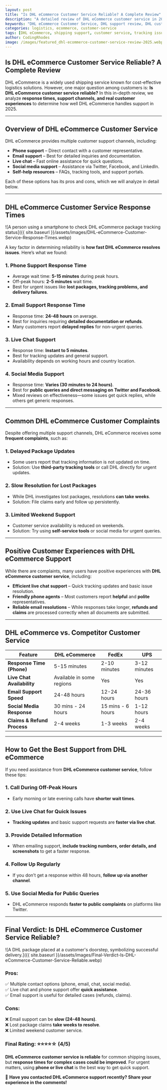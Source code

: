 ```yaml
---
layout: post
title: "Is DHL eCommerce Customer Service Reliable? A Complete Review"
description: "A detailed review of DHL eCommerce customer service in 2025. Learn about response times, support channels, and customer experiences."
keywords: "DHL eCommerce Customer Service, DHL support review, DHL customer help, DHL eCommerce reliability, DHL service feedback"
categories: logistics, ecommerce, customer-service
tags: [DHL eCommerce, shipping support, customer service, tracking issues, review]
author: CodingRhodes
image: /images/featured_dhl-ecommerce-customer-service-review-2025.webp
---
```


## Is DHL eCommerce Customer Service Reliable? A Complete Review

DHL eCommerce is a widely used shipping service known for cost-effective logistics solutions. However, one major question among customers is: **Is DHL eCommerce customer service reliable?** In this in-depth review, we analyze **response times, support channels, and real customer experiences** to determine how well DHL eCommerce handles support in 2025.

---

## Overview of DHL eCommerce Customer Service

DHL eCommerce provides multiple customer support channels, including:

- **Phone support** – Direct contact with a customer representative.
- **Email support** – Best for detailed inquiries and documentation.
- **Live chat** – Fast online assistance for quick questions.
- **Social media support** – Assistance via Twitter, Facebook, and LinkedIn.
- **Self-help resources** – FAQs, tracking tools, and support portals.

Each of these options has its pros and cons, which we will analyze in detail below.

---

## DHL eCommerce Customer Service Response Times

![A person using a smartphone to check DHL eCommerce package tracking status]({{ site.baseurl }}/assets/images/DHL-eCommerce-Customer-Service-Response-Times.webp)

A key factor in determining reliability is **how fast DHL eCommerce resolves issues**. Here’s what we found:

### **1. Phone Support Response Time**
- Average wait time: **5-15 minutes** during peak hours.
- Off-peak hours: **2-5 minutes** wait time.
- Best for urgent issues like **lost packages, tracking problems, and delivery failures**.

### **2. Email Support Response Time**
- Response time: **24-48 hours** on average.
- Best for inquiries requiring **detailed documentation or refunds**.
- Many customers report **delayed replies** for non-urgent queries.

### **3. Live Chat Support**
- Response time: **Instant to 5 minutes**.
- Best for tracking updates and general support.
- Availability depends on working hours and country location.

### **4. Social Media Support**
- Response time: **Varies (30 minutes to 24 hours)**.
- Best for **public queries and direct messaging on Twitter and Facebook**.
- Mixed reviews on effectiveness—some issues get quick replies, while others get generic responses.

---

## Common DHL eCommerce Customer Complaints

Despite offering multiple support channels, DHL eCommerce receives some **frequent complaints**, such as:

### **1. Delayed Package Updates**
- Some users report that tracking information is not updated on time.
- Solution: Use **third-party tracking tools** or call DHL directly for urgent updates.

### **2. Slow Resolution for Lost Packages**
- While DHL investigates lost packages, resolutions **can take weeks**.
- Solution: File claims early and follow up persistently.

### **3. Limited Weekend Support**
- Customer service availability is reduced on weekends.
- Solution: Try using **self-service tools** or social media for urgent queries.

---

## Positive Customer Experiences with DHL eCommerce Support

While there are complaints, many users have positive experiences with **DHL eCommerce customer service**, including:

- **Efficient live chat support** – Quick tracking updates and basic issue resolution.
- **Friendly phone agents** – Most customers report **helpful** and **polite** representatives.
- **Reliable email resolutions** – While responses take longer, **refunds and claims** are processed correctly when all documents are submitted.

---

## DHL eCommerce vs. Competitor Customer Service

| Feature         | DHL eCommerce | FedEx | UPS |
|----------------|--------------|-------|-----|
| **Response Time (Phone)** | 5-15 minutes | 2-10 minutes | 3-12 minutes |
| **Live Chat Availability** | Available in some regions | Yes | Yes |
| **Email Support Speed** | 24-48 hours | 12-24 hours | 24-36 hours |
| **Social Media Response** | 30 mins - 24 hours | 15 mins - 6 hours | 1-12 hours |
| **Claims & Refund Process** | 2-4 weeks | 1-3 weeks | 2-4 weeks |

---

## How to Get the Best Support from DHL eCommerce

If you need assistance from **DHL eCommerce customer service**, follow these tips:

### **1. Call During Off-Peak Hours**
- Early morning or late evening calls have **shorter wait times**.

### **2. Use Live Chat for Quick Issues**
- **Tracking updates** and basic support requests are **faster via live chat**.

### **3. Provide Detailed Information**
- When emailing support, **include tracking numbers, order details, and screenshots** to get a faster response.

### **4. Follow Up Regularly**
- If you don’t get a response within 48 hours, **follow up via another channel**.

### **5. Use Social Media for Public Queries**
- DHL eCommerce responds **faster to public complaints** on platforms like Twitter.

---

## Final Verdict: Is DHL eCommerce Customer Service Reliable?

![A DHL package placed at a customer's doorstep, symbolizing successful delivery.]({{ site.baseurl }}/assets/images/Final-Verdict-Is-DHL-eCommerce-Customer-Service-Reliable.webp)

### **Pros:**
✅ Multiple contact options (phone, email, chat, social media).  
✅ Live chat and phone support offer **quick assistance**.  
✅ Email support is useful for detailed cases (refunds, claims).  

### **Cons:**
❌ Email support can be **slow (24-48 hours)**.  
❌ Lost package claims **take weeks to resolve**.  
❌ Limited weekend customer service.  

### **Final Rating:** ⭐⭐⭐⭐☆ (4/5)  
**DHL eCommerce customer service is reliable** for common shipping issues, but **response times for complex cases could be improved**. For urgent matters, using **phone or live chat** is the best way to get quick support.  

🚀 **Have you contacted DHL eCommerce support recently? Share your experience in the comments!**

